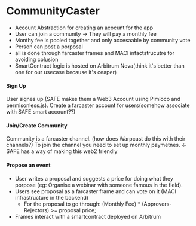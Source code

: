 # CommunityCaster
- Account Abstraction for creating an acocunt for the app
- User can join a community -> They will pay a monthly fee
- Monthy fee is pooled together and only accesaable by community vote
- Person can post a porposal
- all is done through farcaster frames and MACI infactstrucutre for avoiding colusion
- SmartContract logic is hosted on Arbitrum Nova(think it's better than one for our usecase because it's ceaper)

#### Sign Up
User signes up (SAFE makes them a Web3 Account using Pimloco and permisonless.js).
Create a farcaster account for users(somehow associate with SAFE smart account??)

#### Join/Create Community
Community is a farcaster channel. (how does Warpcast do this with their channels?)
To join the channel you need to set up monthly paymetnes. <- SAFE has a way of making this web2 friendly

#### Propose an event
- User writes a proposal and suggests a price for doing what they porpose (eg: Organise a webinar with someone famous in the field).
- Users see proposal as a farcaster frame and can vote on it (MACI infrastructure in the backend) 
    - For the proposal to go through: 
        (Monthly Fee) * (Approvers-Rejectors) >= proposal price;
- Frames interact with a smartcontract deployed on Arbitrum 



